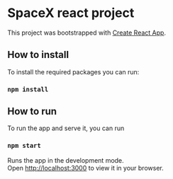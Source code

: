 # SpaceX react project

This project was bootstrapped with [Create React App](https://github.com/facebook/create-react-app).

## How to install

To install the required packages you can run:

### `npm install`

## How to run

To run the app and serve it, you can run

### `npm start`

Runs the app in the development mode.\
Open [http://localhost:3000](http://localhost:3000) to view it in your browser.
